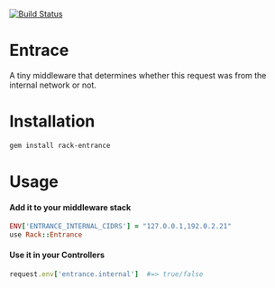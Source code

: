 [![Build Status](https://travis-ci.org/bukowskis/rack-entrance.png)](https://travis-ci.org/bukowskis/rack-entrance)

# Entrace

A tiny middleware that determines whether this request was from the internal network or not.

# Installation

```bash
gem install rack-entrance
````

# Usage

#### Add it to your middleware stack

```ruby
ENV['ENTRANCE_INTERNAL_CIDRS'] = "127.0.0.1,192.0.2.21"
use Rack::Entrance
````

#### Use it in your Controllers 

```ruby
request.env['entrance.internal']  #=> true/false
```
